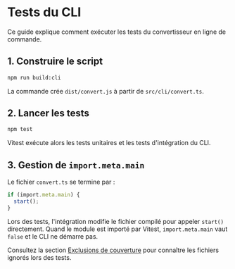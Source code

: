 # Tests du CLI

Ce guide explique comment exécuter les tests du convertisseur en ligne de commande.

## 1. Construire le script

```bash
npm run build:cli
```

La commande crée `dist/convert.js` à partir de `src/cli/convert.ts`.

## 2. Lancer les tests

```bash
npm test
```

Vitest exécute alors les tests unitaires et les tests d'intégration du CLI.

## 3. Gestion de `import.meta.main`

Le fichier `convert.ts` se termine par :

```ts
if (import.meta.main) {
  start();
}
```

Lors des tests, l'intégration modifie le fichier compilé pour appeler `start()` directement.
Quand le module est importé par Vitest, `import.meta.main` vaut `false` et le CLI ne démarre pas.

Consultez la section [Exclusions de couverture](../reference/tests-overview.md#exclusions-de-couverture) pour connaître les fichiers ignorés lors des tests.
